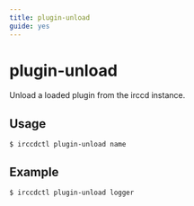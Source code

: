 ```yaml
---
title: plugin-unload
guide: yes
---
```


# plugin-unload

Unload a loaded plugin from the irccd instance.

## Usage

````nohighlight
$ irccdctl plugin-unload name
````

## Example

````nohighlight
$ irccdctl plugin-unload logger
````
